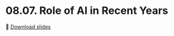 # 08.07. Role of AI in Recent Years

📍 [Download slides](https://raw.githubusercontent.com/maxschmaltz/Course-LLM-based-Assistants/main/llm-based-assistants/slides/0807.pdf)

<object data="https://raw.githubusercontent.com/maxschmaltz/Course-LLM-based-Assistants/main/llm-based-assistants/slides/0807.pdf" width="1000" height="1000" type="application/pdf"></object>